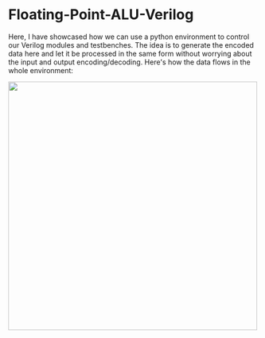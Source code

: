 # Floating-Point-ALU-Verilog
Here, I have showcased how we can use a python environment to control our Verilog modules and testbenches. The idea is to generate the encoded data here and let it be processed in the same form without worrying about the input and output encoding/decoding.
Here's how the data flows in the whole environment:

<img src="https://github.com/DH-Makwana/Floating-Point-ALU-Verilog/assets/107695582/acc41e63-a489-4a65-bfe4-f8ca767555f4" width="500">

